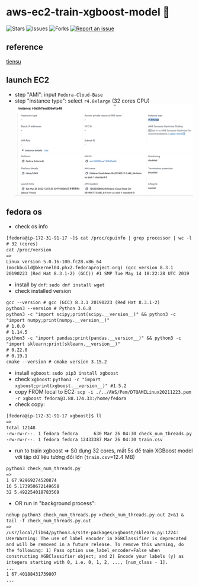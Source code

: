 # aws-ec2-train-xgboost-model 🐳

![Stars](https://img.shields.io/github/stars/tquangdo/aws-ec2-train-xgboost-model?color=f05340)
![Issues](https://img.shields.io/github/issues/tquangdo/aws-ec2-train-xgboost-model?color=f05340)
![Forks](https://img.shields.io/github/forks/tquangdo/aws-ec2-train-xgboost-model?color=f05340)
[![Report an issue](https://img.shields.io/badge/Support-Issues-green)](https://github.com/tquangdo/aws-ec2-train-xgboost-model/issues/new)

## reference
[tiensu](https://tiensu.github.io/blog/14_train_xgboost_models_on_aws/)

## launch EC2
- step "AMI": input `Fedora-Cloud-Base`
- step "instance type": select `r4.8xlarge` (32 cores CPU)
![ec2](screenshots/ec2.png)

## fedora os
- check os info
```shell
[fedora@ip-172-31-91-17 ~]$ cat /proc/cpuinfo | grep processor | wc -l # 32 (cores)
cat /proc/version
=>
Linux version 5.0.16-100.fc28.x86_64 (mockbuild@bkernel04.phx2.fedoraproject.org) (gcc version 8.3.1 20190223 (Red Hat 8.3.1-2) (GCC)) #1 SMP Tue May 14 18:22:28 UTC 2019
```
- install by `dnf`: `sudo dnf install wget`
- check installed version
```shell
gcc --version # gcc (GCC) 8.3.1 20190223 (Red Hat 8.3.1-2)
python3 --version # Python 3.6.8
python3 -c "import scipy;print(scipy.__version__)" && python3 -c "import numpy;print(numpy.__version__)"
# 1.0.0
# 1.14.5
python3 -c "import pandas;print(pandas.__version__)" && python3 -c "import sklearn;print(sklearn.__version__)"
# 0.22.0
# 0.19.1
cmake --version # cmake version 3.15.2
```
- install `xgboost`: `sudo pip3 install xgboost`
- check `xgboost`: `python3 -c "import xgboost;print(xgboost.__version__)" #1.5.2`
- copy FROM local to EC2: `scp -i ./../AWS/Pem/DTQAMILinux20211223.pem -r xgboost fedora@3.88.174.33:/home/fedora`
- check copy:
```shell
[fedora@ip-172-31-91-17 xgboost]$ ll
=>
total 12148
-rw-rw-r--. 1 fedora fedora      630 Mar 26 04:30 check_num_threads.py
-rw-rw-r--. 1 fedora fedora 12433387 Mar 26 04:30 train.csv
```
- run to train xgboost => Sử dụng 32 cores, mất 5s để train XGBoost model với tập dữ liệu tương đối lớn (`train.csv`=12.4 MB)
```shell
python3 check_num_threads.py
=>
1 67.92969274520874
16 5.173950672149658
32 5.492254018783569
```
- OR run in "background process":
```shell
nohup python3 check_num_threads.py >check_num_threads.py.out 2>&1 &
tail -f check_num_threads.py.out
=> 
/usr/local/lib64/python3.6/site-packages/xgboost/sklearn.py:1224: UserWarning: The use of label encoder in XGBClassifier is deprecated and will be removed in a future release. To remove this warning, do the following: 1) Pass option use_label_encoder=False when constructing XGBClassifier object; and 2) Encode your labels (y) as integers starting with 0, i.e. 0, 1, 2, ..., [num_class - 1].
...
1 67.40188431739807
...
```
